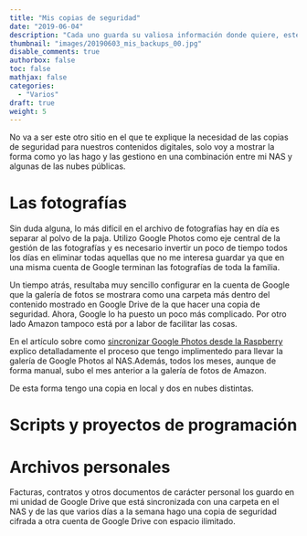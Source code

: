 ```yaml
---
title: "Mis copias de seguridad"
date: "2019-06-04"
description: "Cada uno guarda su valiosa información donde quiere, este sólo es mi modo de hacerlo"
thumbnail: "images/20190603_mis_backups_00.jpg"
disable_comments: true
authorbox: false
toc: false
mathjax: false
categories:
  - "Varios"
draft: true
weight: 5
---
```

No va a ser este otro sitio en el que te explique la necesidad de las copias de seguridad para nuestros contenidos digitales, solo voy a mostrar la forma como yo las hago y las gestiono en una combinación entre mi NAS y algunas de las nubes públicas.
<!--more-->

# Las fotografías
Sin duda alguna, lo más difícil en el archivo de fotografías hay en día es separar al polvo de la paja. Utilizo Google Photos como eje central de la gestión de las fotografías y es necesario invertir un poco de tiempo todos los días en eliminar todas aquellas que no me interesa guardar ya que en una misma cuenta de Google terminan las fotografías de toda la familia.

Un tiempo atrás, resultaba muy sencillo configurar en la cuenta de Google que la galería de fotos se mostrara como una carpeta más dentro del contenido mostrado en Google Drive de la que hacer una copia de seguridad. Ahora, Google lo ha puesto un poco más complicado. Por otro lado Amazon tampoco está por a labor de facilitar las cosas.

En el artículo sobre como [sincronizar Google Photos desde la Raspberry] explico detalladamente el proceso que tengo implimentedo para llevar la galería de Google Photos al NAS.Además, todos los meses, aunque de forma manual, subo el mes anterior a la galería de fotos de Amazon.

De esta forma tengo una copia en local y dos en nubes distintas.

# Scripts y proyectos de programación #


# Archivos personales
Facturas, contratos y otros documentos de carácter personal los guardo en mi unidad de Google Drive que está sincronizada con una carpeta en el NAS y de las que varios días a la semana hago una copia de seguridad cifrada a otra cuenta de Google Drive con espacio ilimitado.

[sincronizar Google Photos desde la Raspberry]: https://sherblog.pro/sincronizar-google-photos-desde-la-raspberry/
